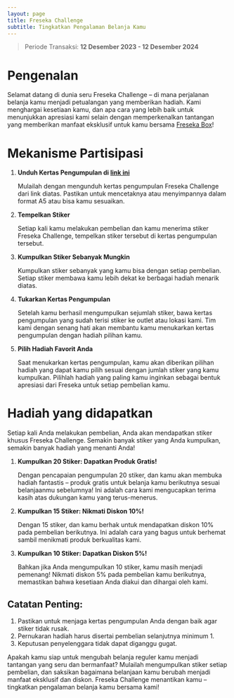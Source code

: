 ```yaml
---
layout: page
title: Freseka Challenge
subtitle: Tingkatkan Pengalaman Belanja Kamu
---
```


> Periode Transaksi: **12 Desember 2023 - 12 Desember 2024**

# Pengenalan

Selamat datang di dunia seru Freseka Challenge – di mana perjalanan belanja kamu menjadi petualangan yang memberikan 
hadiah. Kami menghargai kesetiaan kamu, dan apa cara yang lebih baik untuk menunjukkan apresiasi kami selain dengan 
memperkenalkan tantangan yang memberikan manfaat eksklusif untuk kamu bersama [Freseka Box](https://asekastore.github.io/d/freseka)!

# Mekanisme Partisipasi

1. **Unduh Kertas Pengumpulan di [link ini](https://drive.google.com/file/d/1YusVBkzRGz0G0QNR14dzjK2wfJiWsvGq/view?usp=sharing)**
   
   Mulailah dengan mengunduh kertas pengumpulan Freseka Challenge dari link diatas. Pastikan 
   untuk mencetaknya atau menyimpannya dalam format A5 atau bisa kamu sesuaikan.
2. **Tempelkan Stiker**

   Setiap kali kamu melakukan pembelian dan kamu menerima stiker Freseka Challenge, tempelkan stiker tersebut di kertas 
   pengumpulan tersebut.
3. **Kumpulkan Stiker Sebanyak Mungkin**

   Kumpulkan stiker sebanyak yang kamu bisa dengan setiap pembelian. Setiap stiker membawa kamu lebih dekat ke berbagai 
   hadiah menarik diatas.
4. **Tukarkan Kertas Pengumpulan**

   Setelah kamu berhasil mengumpulkan sejumlah stiker, bawa kertas pengumpulan yang sudah terisi stiker ke outlet atau 
   lokasi kami. Tim kami dengan senang hati akan membantu kamu menukarkan kertas pengumpulan dengan hadiah pilihan kamu.
5. **Pilih Hadiah Favorit Anda**

   Saat menukarkan kertas pengumpulan, kamu akan diberikan pilihan hadiah yang dapat kamu pilih sesuai dengan jumlah 
   stiker yang kamu kumpulkan. Pilihlah hadiah yang paling kamu inginkan sebagai bentuk apresiasi dari Freseka untuk 
   setiap pembelian kamu.

# Hadiah yang didapatkan

Setiap kali Anda melakukan pembelian, Anda akan mendapatkan stiker khusus Freseka Challenge. Semakin banyak stiker yang Anda kumpulkan, semakin banyak hadiah yang menanti Anda!

1. **Kumpulkan 20 Stiker: Dapatkan Produk Gratis!**

   Dengan pencapaian pengumpulan 20 stiker, dan kamu akan membuka hadiah fantastis – produk gratis untuk belanja kamu
   berikutnya sesuai belanjaanmu sebelumnya! Ini adalah cara kami mengucapkan terima kasih atas dukungan kamu yang terus-menerus.
2. **Kumpulkan 15 Stiker: Nikmati Diskon 10%!**

   Dengan 15 stiker, dan kamu berhak untuk mendapatkan diskon 10% pada pembelian berikutnya. Ini adalah cara yang bagus
   untuk berhemat sambil menikmati produk berkualitas kami.
3. **Kumpulkan 10 Stiker: Dapatkan Diskon 5%!**

   Bahkan jika Anda mengumpulkan 10 stiker, kamu masih menjadi pemenang! Nikmati diskon 5% pada pembelian kamu
   berikutnya, memastikan bahwa kesetiaan Anda diakui dan dihargai oleh kami.

## Catatan Penting:

1. Pastikan untuk menjaga kertas pengumpulan Anda dengan baik agar stiker tidak rusak.
2. Pernukaran hadiah harus disertai pembelian selanjutnya minimum 1.
3. Keputusan penyelenggara tidak dapat diganggu gugat.

Apakah kamu siap untuk mengubah belanja reguler kamu menjadi tantangan yang seru dan bermanfaat? Mulailah mengumpulkan stiker setiap 
pembelian, dan saksikan bagaimana belanjaan kamu berubah menjadi manfaat eksklusif dan diskon. Freseka Challenge menantikan 
kamu – tingkatkan pengalaman belanja kamu bersama kami!